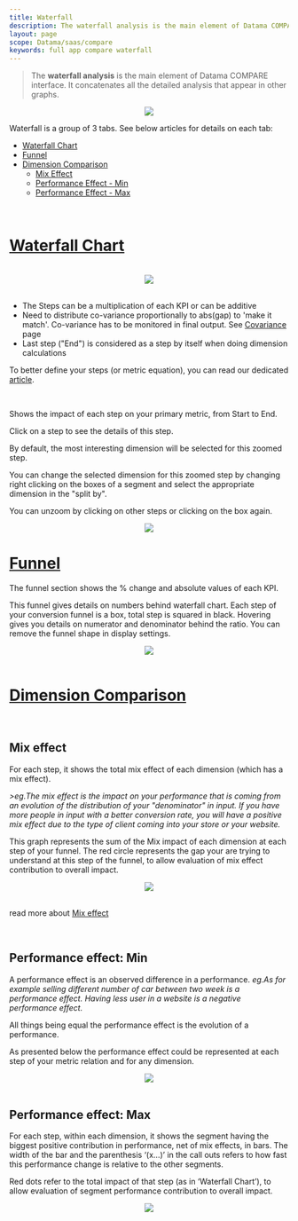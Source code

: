 ```yaml
---
title: Waterfall
description: The waterfall analysis is the main element of Datama COMPARE interface. It concatenates all the detailed analysis that appear in other graphs.
layout: page
scope: Datama/saas/compare
keywords: full app compare waterfall
---
```


> The **waterfall analysis** is the main element of Datama COMPARE interface. It concatenates all the detailed analysis that appear in other graphs.

<center> <img src="{{site.url}}/{{site.baseurl}}/core_app/new/compare/interface/images/Waterfall-768x627.jpg"> </center>


Waterfall is a group of 3 tabs. See below articles for details on each tab:

* [Waterfall Chart](#waterfall-chart)
* [Funnel](#funnel)
* [Dimension Comparison](#dimension-comparison)
    *   [Mix Effect](#mix-effect)
    *   [Performance Effect - Min](#performance-effect-min)
    *   [Performance Effect - Max](#performance-effect-max)





<br>

# <b><u>Waterfall Chart</u></b>

<br>
<center> <img src="{{site.url}}/{{site.baseurl}}/core_app/new/compare/interface/images/compare_waterfall.png"> </center>

<br>

* The Steps can be a multiplication of each KPI or can be additive
* Need to distribute co-variance proportionally to abs(gap) to 'make it match'. Co-variance has to be monitored in final output. See [Covariance]({{site.url}}/{{site.baseurl}}/core_app/new/compare/model/modeling_components.html) page
* Last step ("End") is considered as a step by itself when doing dimension calculations

To better define your steps (or metric equation), you can read our dedicated [article](https://datama.io/how-to-build-my-business-metric-relation/).

<br>

Shows the impact of each step on your primary metric, from Start to End.

Click on a step to see the details of this step.

By default, the most interesting dimension will be selected for this zoomed step.



You can change the selected dimension for this zoomed step by changing right clicking on the boxes of a segment and select the appropriate dimension in the "split by".

You can unzoom by clicking on other steps or clicking on the box again.

<center> <img src="{{site.url}}/{{site.baseurl}}/core_app/new/compare/interface/images/compare_zoomedView.jpg"> </center>


# <b><u>Funnel</u></b>

The funnel section shows the % change and absolute values of each KPI.

This funnel gives details on numbers behind waterfall chart. Each step of your conversion funnel is a box, total step is squared in black. Hovering gives you details on numerator and denominator behind the ratio. You can remove the funnel shape in display settings.

<center> <img src="{{site.url}}/{{site.baseurl}}/core_app/new/compare/interface/images/compare_funnel.png"> </center>

<br>

# <b><u>Dimension Comparison</u></b>

<br>

## **Mix effect**

For each step, it shows the total mix effect of each dimension (which has a mix effect).

<i>>eg.The mix effect is the impact on your performance that is coming from an evolution of the distribution of your "denominator" in input. If you have more people in input with a better conversion rate, you will have a positive mix effect due to the type of client coming into your store or your website.</i>

This graph represents the sum of the Mix impact of each dimension at each step of your funnel. The red circle represents the gap your are trying to understand at this step of the funnel, to allow evaluation of mix effect contribution to overall impact.


<center> <img src="{{site.url}}/{{site.baseurl}}/core_app/new/compare/interface/images/compare_dimensionComparisonMix.jpg"> </center>

<br>

read more about [Mix effect]({{site.url}}/{{site.baseurl}}/core_app/new/compare/model/dimension_analysis_mix.html#mix-effect)

<br>


## **Performance effect: Min**

A performance effect is an observed difference in a performance. <i>eg.As for example selling different number of car between two week is a performance effect. Having less user in a website is a negative performance effect.</i>

All things being equal the performance effect is the evolution of a performance.

As presented below the performance effect could be represented at each step of your metric relation and for any dimension.

<center> <img src="{{site.url}}/{{site.baseurl}}/core_app/new/compare/interface/images/compare_dimensionComparisonPerfMin.jpg"> </center>

<br>

## **Performance effect: Max**

For each step, within each dimension, it shows the segment having the biggest positive contribution in performance, net of mix effects, in bars.
The width of the bar and the parenthesis ‘(x…)’ in the call outs refers to how fast this performance change is relative to the other segments.

Red dots refer to the total impact of that step (as in ‘Waterfall Chart’), to allow evaluation of segment performance contribution to overall impact.

<center> <img src="{{site.url}}/{{site.baseurl}}/core_app/new/compare/interface/images/compare_dimensionComparisonPerfMax.jpg"> </center>
